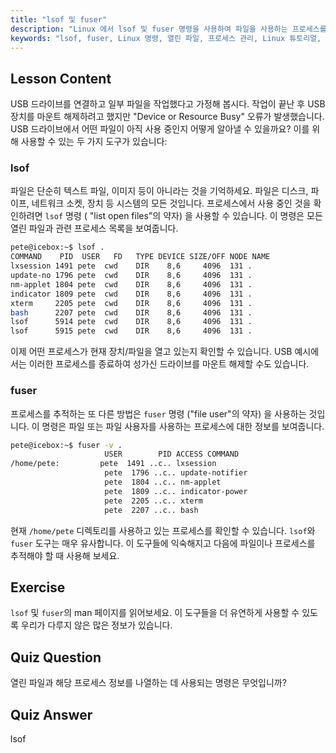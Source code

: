 ```yaml
---
title: "lsof 및 fuser"
description: "Linux 에서 lsof 및 fuser 명령을 사용하여 파일을 사용하는 프로세스를 식별하는 방법을 배웁니다. "Device or Resource Busy" 오류를 이해하고 열린 파일을 효과적으로 관리합니다."
keywords: "lsof, fuser, Linux 명령, 열린 파일, 프로세스 관리, Linux 튜토리얼, 초보자 가이드, 장치 사용 중"
---
```


## Lesson Content

USB 드라이브를 연결하고 일부 파일을 작업했다고 가정해 봅시다. 작업이 끝난 후 USB 장치를 마운트 해제하려고 했지만 "Device or Resource Busy" 오류가 발생했습니다. USB 드라이브에서 어떤 파일이 아직 사용 중인지 어떻게 알아낼 수 있을까요? 이를 위해 사용할 수 있는 두 가지 도구가 있습니다:

### lsof

파일은 단순히 텍스트 파일, 이미지 등이 아니라는 것을 기억하세요. 파일은 디스크, 파이프, 네트워크 소켓, 장치 등 시스템의 모든 것입니다. 프로세스에서 사용 중인 것을 확인하려면 `lsof` 명령 ( "list open files"의 약자) 을 사용할 수 있습니다. 이 명령은 모든 열린 파일과 관련 프로세스 목록을 보여줍니다.

```bash
pete@icebox:~$ lsof .
COMMAND    PID  USER   FD   TYPE DEVICE SIZE/OFF NODE NAME
lxsession 1491 pete  cwd    DIR    8,6     4096  131 .
update-no 1796 pete  cwd    DIR    8,6     4096  131 .
nm-applet 1804 pete  cwd    DIR    8,6     4096  131 .
indicator 1809 pete  cwd    DIR    8,6     4096  131 .
xterm     2205 pete  cwd    DIR    8,6     4096  131 .
bash      2207 pete  cwd    DIR    8,6     4096  131 .
lsof      5914 pete  cwd    DIR    8,6     4096  131 .
lsof      5915 pete  cwd    DIR    8,6     4096  131 .
```

이제 어떤 프로세스가 현재 장치/파일을 열고 있는지 확인할 수 있습니다. USB 예시에서는 이러한 프로세스를 종료하여 성가신 드라이브를 마운트 해제할 수도 있습니다.

### fuser

프로세스를 추적하는 또 다른 방법은 `fuser` 명령 ("file user"의 약자) 을 사용하는 것입니다. 이 명령은 파일 또는 파일 사용자를 사용하는 프로세스에 대한 정보를 보여줍니다.

```bash
pete@icebox:~$ fuser -v .
                     USER        PID ACCESS COMMAND
/home/pete:         pete  1491 ..c.. lxsession
                     pete  1796 ..c.. update-notifier
                     pete  1804 ..c.. nm-applet
                     pete  1809 ..c.. indicator-power
                     pete  2205 ..c.. xterm
                     pete  2207 ..c.. bash
```

현재 `/home/pete` 디렉토리를 사용하고 있는 프로세스를 확인할 수 있습니다. `lsof`와 `fuser` 도구는 매우 유사합니다. 이 도구들에 익숙해지고 다음에 파일이나 프로세스를 추적해야 할 때 사용해 보세요.

## Exercise

`lsof` 및 `fuser`의 man 페이지를 읽어보세요. 이 도구들을 더 유연하게 사용할 수 있도록 우리가 다루지 않은 많은 정보가 있습니다.

## Quiz Question

열린 파일과 해당 프로세스 정보를 나열하는 데 사용되는 명령은 무엇입니까?

## Quiz Answer

lsof
